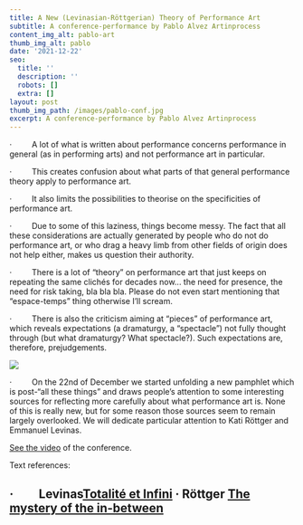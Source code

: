 ```yaml
---
title: A New (Levinasian-Röttgerian) Theory of Performance Art
subtitle: A conference-performance by Pablo Alvez Artinprocess
content_img_alt: pablo-art
thumb_img_alt: pablo
date: '2021-12-22'
seo:
  title: ''
  description: ''
  robots: []
  extra: []
layout: post
thumb_img_path: /images/pablo-conf.jpg
excerpt: A conference-performance by Pablo Alvez Artinprocess
---
```

·         A lot of what is written about performance concerns performance in general (as in performing arts) and not performance art in particular.

·         This creates confusion about what parts of that general performance theory apply to performance art.

·         It also limits the possibilities to theorise on the specificities of performance art.

·         Due to some of this laziness, things become messy. The fact that all these considerations are actually generated by people who do not do performance art, or who drag a heavy limb from other fields of origin does not help either, makes us question their authority.

·         There is a lot of “theory” on performance art that just keeps on repeating the same clichés for decades now... the need for presence, the need for risk taking, bla bla bla. Please do not even start mentioning that “espace-temps” thing otherwise I’ll scream.

·         There is also the criticism aiming at “pieces” of performance art, which reveals expectations (a dramaturgy, a “spectacle”) not fully thought through (but what dramaturgy? What spectacle?). Such expectations are, therefore, prejudgements.

![](/images/pablo-conf.jpg)

·         On the 22nd of December we started unfolding a new pamphlet which is post-“all these things” and draws people’s attention to some interesting sources for reflecting more carefully about what performance art is. None of this is really new, but for some reason those sources seem to remain largely overlooked. We will dedicate particular attention to Kati Röttger and Emmanuel Levinas.

[See the video](https://www.youtube.com/watch?v=Y9Uo7h1N-b0) of the conference.

Text references:

·         Levinas[Totalité et Infini](https://monoskop.org/images/5/56/Levinas_Emmanuel_Totalit%C3%A9_et_infini_essai_sur_l_ext%C3%A9riorit%C3%A9_2000.pdf)
·         Röttger [The mystery of the in-between](https://gateway.pinata.cloud/ipfs/QmeDFhjxrfnGQkaMJw2Jz5mNxprzaEHC2fjrwk8zneeuS8?preview=1)
---
